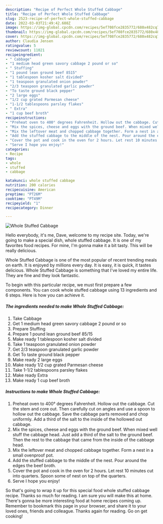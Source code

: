 ```yaml
---
description: "Recipe of Perfect Whole Stuffed Cabbage"
title: "Recipe of Perfect Whole Stuffed Cabbage"
slug: 2523-recipe-of-perfect-whole-stuffed-cabbage
date: 2022-03-03T21:49:42.608Z
image: https://img-global.cpcdn.com/recipes/5ef708fce2835772/680x482cq70/whole-stuffed-cabbage-recipe-main-photo.jpg
thumbnail: https://img-global.cpcdn.com/recipes/5ef708fce2835772/680x482cq70/whole-stuffed-cabbage-recipe-main-photo.jpg
cover: https://img-global.cpcdn.com/recipes/5ef708fce2835772/680x482cq70/whole-stuffed-cabbage-recipe-main-photo.jpg
author: Claudia Jensen
ratingvalue: 5
reviewcount: 11021
recipeingredient:
- " Cabbage"
- "1 medium head green savory cabbage 2 pound or so"
- " Stuffing"
- "1 pound lean ground beef 8515"
- "1 tablespoon kosher salt divided"
- "1 teaspoon granulated onion powder"
- "2/3 teaspoon granulated garlic powder"
- "To taste ground black pepper"
- "2 large eggs"
- "1/2 cup grated Parmesan cheese"
- "1-1/2 tablespoons parsley flakes"
- " Extra"
- "1 cup beef broth"
recipeinstructions:
- "Preheat oven to 400° degrees Fahrenheit. Hollow out the cabbage. Cut the stem and core out. Then carefully cut on angles and use a spoon to hollow out the cabbage. Save the cabbage parts removed and chop uniformly. Add a third of the salt to the inside of the hollowed out cabbage."
- "Mix the spices, cheese and eggs with the ground beef. When mixed well stuff the cabbage head. Just add a third of the salt to the ground beef. Then the rest to the cabbage that came from the inside of the cabbage head."
- "Mix the leftover meat and chopped cabbage together. Form a nest in a small ovenproof pot."
- "Add the stuffed cabbage to the middle of the nest. Pour around the edges the beef broth."
- "Cover the pot and cook in the oven for 2 hours. Let rest 10 minutes cut into quarters. Spoon some of nest on top of the quarters."
- "Serve I hope you enjoy!"
categories:
- Recipe
tags:
- whole
- stuffed
- cabbage

katakunci: whole stuffed cabbage 
nutrition: 200 calories
recipecuisine: American
preptime: "PT26M"
cooktime: "PT49M"
recipeyield: "1"
recipecategory: Dinner

---
```



![Whole Stuffed Cabbage](https://img-global.cpcdn.com/recipes/5ef708fce2835772/680x482cq70/whole-stuffed-cabbage-recipe-main-photo.jpg)

Hello everybody, it's me, Dave, welcome to my recipe site. Today, we're going to make a special dish, whole stuffed cabbage. It is one of my favorites food recipes. For mine, I'm gonna make it a bit tasty. This will be really delicious.

Whole Stuffed Cabbage is one of the most popular of recent trending meals on earth. It is enjoyed by millions every day. It is easy, it is quick, it tastes delicious. Whole Stuffed Cabbage is something that I've loved my entire life. They are fine and they look fantastic.




To begin with this particular recipe, we must first prepare a few components. You can cook whole stuffed cabbage using 13 ingredients and 6 steps. Here is how you can achieve it.

<!--inarticleads1-->

##### The ingredients needed to make Whole Stuffed Cabbage:

1. Take  Cabbage
1. Get 1 medium head green savory cabbage 2 pound or so
1. Prepare  Stuffing
1. Prepare 1 pound lean ground beef 85/15
1. Make ready 1 tablespoon kosher salt divided
1. Take 1 teaspoon granulated onion powder
1. Get 2/3 teaspoon granulated garlic powder
1. Get To taste ground black pepper
1. Make ready 2 large eggs
1. Make ready 1/2 cup grated Parmesan cheese
1. Take 1-1/2 tablespoons parsley flakes
1. Make ready  Extra
1. Make ready 1 cup beef broth




<!--inarticleads2-->

##### Instructions to make Whole Stuffed Cabbage:

1. Preheat oven to 400° degrees Fahrenheit. Hollow out the cabbage. Cut the stem and core out. Then carefully cut on angles and use a spoon to hollow out the cabbage. Save the cabbage parts removed and chop uniformly. Add a third of the salt to the inside of the hollowed out cabbage.
1. Mix the spices, cheese and eggs with the ground beef. When mixed well stuff the cabbage head. Just add a third of the salt to the ground beef. Then the rest to the cabbage that came from the inside of the cabbage head.
1. Mix the leftover meat and chopped cabbage together. Form a nest in a small ovenproof pot.
1. Add the stuffed cabbage to the middle of the nest. Pour around the edges the beef broth.
1. Cover the pot and cook in the oven for 2 hours. Let rest 10 minutes cut into quarters. Spoon some of nest on top of the quarters.
1. Serve I hope you enjoy!




So that's going to wrap it up for this special food whole stuffed cabbage recipe. Thanks so much for reading. I am sure you will make this at home. There's gonna be more interesting food at home recipes coming up. Remember to bookmark this page in your browser, and share it to your loved ones, friends and colleague. Thanks again for reading. Go on get cooking!
